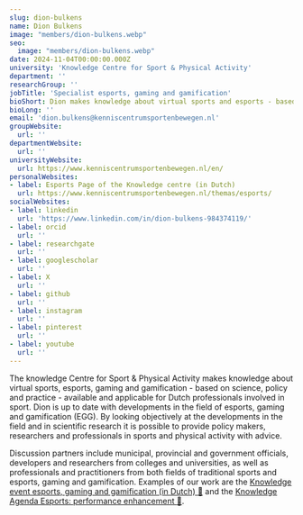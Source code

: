 ```yaml
---
slug: dion-bulkens
name: Dion Bulkens
image: "members/dion-bulkens.webp"
seo:
  image: "members/dion-bulkens.webp"
date: 2024-11-04T00:00:00.000Z
university: 'Knowledge Centre for Sport & Physical Activity'
department: ''
researchGroup: ''
jobTitle: 'Specialist esports, gaming and gamification'
bioShort: Dion makes knowledge about virtual sports and esports - based on science, policy and practice - available and applicable for Dutch professionals involved in sports.
bioLong: ''
email: 'dion.bulkens@kenniscentrumsportenbewegen.nl'
groupWebsite:
  url: ''
departmentWebsite:
  url: ''
universityWebsite:
  url: https://www.kenniscentrumsportenbewegen.nl/en/
personalWebsites:
- label: Esports Page of the Knowledge centre (in Dutch)
  url: https://www.kenniscentrumsportenbewegen.nl/themas/esports/
socialWebsites:
- label: linkedin
  url: 'https://www.linkedin.com/in/dion-bulkens-984374119/'
- label: orcid
  url: ''
- label: researchgate
  url: ''
- label: googlescholar
  url: ''
- label: X
  url: ''
- label: github
  url: ''
- label: instagram
  url: ''
- label: pinterest
  url: ''
- label: youtube
  url: ''
---
```


The knowledge Centre for Sport & Physical Activity makes knowledge about virtual sports, esports, gaming and gamification - based on science, policy and practice - available and applicable for Dutch professionals involved in sport. Dion is up to date with developments in the field of esports, gaming and gamification (EGG). By looking objectively at the developments in the field and in scientific research it is possible to provide policy makers, researchers and professionals in sports and physical activity with advice. 

Discussion partners include municipal, provincial and government officials, developers and researchers from colleges and universities, as well as professionals and practitioners from both fields of traditional sports and esports, gaming and gamification. Examples of our work are the [Knowledge event esports, gaming and gamification (in Dutch) :calendar:](https://kenniseventegg.nl/) and the [Knowledge Agenda Esports: performance enhancement :paperclip:](https://www.kennisbanksportenbewegen.nl/?file=11555&m=1702887392&action=file.download).